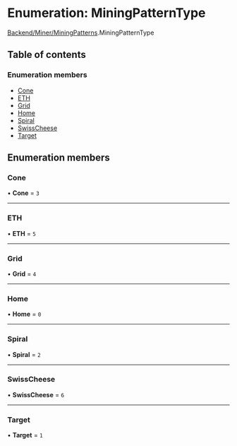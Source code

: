 # Enumeration: MiningPatternType

[Backend/Miner/MiningPatterns](../modules/Backend_Miner_MiningPatterns.md).MiningPatternType

## Table of contents

### Enumeration members

- [Cone](Backend_Miner_MiningPatterns.MiningPatternType.md#cone)
- [ETH](Backend_Miner_MiningPatterns.MiningPatternType.md#eth)
- [Grid](Backend_Miner_MiningPatterns.MiningPatternType.md#grid)
- [Home](Backend_Miner_MiningPatterns.MiningPatternType.md#home)
- [Spiral](Backend_Miner_MiningPatterns.MiningPatternType.md#spiral)
- [SwissCheese](Backend_Miner_MiningPatterns.MiningPatternType.md#swisscheese)
- [Target](Backend_Miner_MiningPatterns.MiningPatternType.md#target)

## Enumeration members

### Cone

• **Cone** = `3`

---

### ETH

• **ETH** = `5`

---

### Grid

• **Grid** = `4`

---

### Home

• **Home** = `0`

---

### Spiral

• **Spiral** = `2`

---

### SwissCheese

• **SwissCheese** = `6`

---

### Target

• **Target** = `1`
